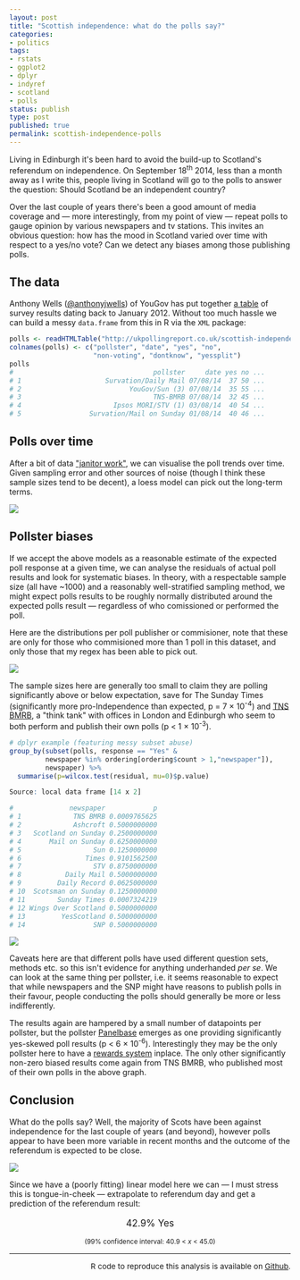 ```yaml
---
layout: post
title: "Scottish independence: what do the polls say?"
categories:
- politics
tags:
- rstats
- ggplot2
- dplyr
- indyref
- scotland
- polls
status: publish
type: post
published: true
permalink: scottish-independence-polls
---
```


Living in Edinburgh it's been hard to avoid the build-up to Scotland's referendum on independence. On September 18<sup>th</sup> 2014, less than a month away as I write this, people living in Scotland will go to the polls to answer the question: Should Scotland be an independent country?

Over the last couple of years there's been a good amount of media coverage and &mdash; more interestingly, from my point of view &mdash; repeat polls to gauge opinion by various newspapers and tv stations. This invites an obvious question: how has the mood in Scotland varied over time with respect to a yes/no vote? Can we detect any biases among those publishing polls.

## The data

Anthony Wells ([@anthonyjwells](https://twitter.com/anthonyjwells)) of YouGov has put together [a table](http://ukpollingreport.co.uk/scottish-independence-referendum) of survey results dating back to January 2012. Without too much hassle we can build a messy `data.frame` from this in R via the `XML` package:

```r
polls <- readHTMLTable("http://ukpollingreport.co.uk/scottish-independence-referendum", skip.rows=1)[[1]]
colnames(polls) <- c("pollster", "date", "yes", "no",
                     "non-voting", "dontknow", "yessplit")
polls
#                                   pollster     date yes no ...
# 1                     Survation/Daily Mail 07/08/14  37 50 ...
# 2                           YouGov/Sun (3) 07/08/14  35 55 ...
# 3                                 TNS-BMRB 07/08/14  32 45 ...  
# 4                       Ipsos MORI/STV (1) 03/08/14  40 54 ...
# 5                 Survation/Mail on Sunday 01/08/14  40 46 ...
```

## Polls over time

After a bit of data ["janitor work"](http://www.nytimes.com/2014/08/18/technology/for-big-data-scientists-hurdle-to-insights-is-janitor-work.html), we can visualise the poll trends over time. Given sampling error and other sources of noise (though I think these sample sizes tend to be decent), a loess model can pick out the long-term terms.

<a href="{{ site.baseurl }}/img/indyref_trends.png" target="_blank">
<img class="imgfull" src="{{ site.baseurl }}/img/indyref_trends_thumb.png" />
</a>

## Pollster biases

If we accept the above models as a reasonable estimate of the expected poll response at a given time, we can analyse the residuals of actual poll results and look for systematic biases. In theory, with a respectable sample size (all have ~1000) and a reasonably well-stratified sampling method, we might expect polls results to be roughly normally distributed around the expected polls result &mdash; regardless of who comissioned or performed the poll.

Here are the distributions per poll publisher or commisioner, note that these are only for those who commisioned more than 1 poll in this dataset, and only those that my regex has been able to pick out.

<a href="{{ site.baseurl }}/img/indyref_YesBiasNewspapers.png" target="_blank">
<img class="imgfull" src="{{ site.baseurl }}/img/indyref_YesBiasNewspapers_thumb.png" />
</a>

The sample sizes here are generally too small to claim they are polling significantly above or below expectation, save for The Sunday Times (significantly more pro-Independence than expected, p = 7 &times; 10<sup>-4</sup>) and [TNS BMRB](http://www.tns-bmrb.co.uk/home), a "think tank" with offices in London and Edinburgh who seem to both perform and publish their own polls (p < 1 &times; 10<sup>-3</sup>).

```r
# dplyr example (featuring messy subset abuse)
group_by(subset(polls, response == "Yes" &
         newspaper %in% ordering[ordering$count > 1,"newspaper"]),
         newspaper) %>%
  summarise(p=wilcox.test(residual, mu=0)$p.value)

Source: local data frame [14 x 2]

#              newspaper            p
# 1             TNS BMRB 0.0009765625
# 2             Ashcroft 0.5000000000
# 3   Scotland on Sunday 0.2500000000
# 4       Mail on Sunday 0.6250000000
# 5                  Sun 0.1250000000
# 6                Times 0.9101562500
# 7                  STV 0.8750000000
# 8           Daily Mail 0.5000000000
# 9         Daily Record 0.0625000000
# 10  Scotsman on Sunday 0.1250000000
# 11        Sunday Times 0.0007324219
# 12 Wings Over Scotland 0.5000000000
# 13         YesScotland 0.5000000000
# 14                 SNP 0.5000000000

```

<a href="{{ site.baseurl }}/img/indyref_YesBiasPollsters.png" target="_blank">
<img class="imgright" src="{{ site.baseurl }}/img/indyref_YesBiasPollsters_tiny.png" />
</a>

Caveats here are that different polls have used different question sets, methods etc. so this isn't evidence for anything underhanded _per se_. We can look at the same thing per pollster, i.e. it seems reasonable to expect that while newspapers and the SNP might have reasons to publish polls in their favour, people conducting the polls should generally be more or less indifferently.

The results again are hampered by a small number of datapoints per pollster, but  the pollster [Panelbase](https://www.panelbase.net/index.aspx) emerges as one providing significantly yes-skewed poll results (p < 6 &times; 10<sup>-6</sup>). Interestingly they may be the only pollster here to have a [rewards system](https://www.panelbase.net/rewards.aspx) inplace. The only other significantly non-zero biased results come again from TNS BMRB, who published most of their own polls in the above graph.

## Conclusion

What do the polls say? Well, the majority of Scots have been against independence for the last couple of years (and beyond), however polls appear to have been more variable in recent months and the outcome of the referendum is expected to be close.

<a href="{{ site.baseurl }}/img/indyref_yesPercent.png" target="_blank">
<img class="imgleft" src="{{ site.baseurl }}/img/indyref_yesPercent_tiny.png" />
</a>

Since we have a (poorly fitting) linear model here we can &mdash; I must stress this is tongue-in-cheek &mdash; extrapolate to referendum day and get a prediction of the referendum result:

<p style="font-size: larger; text-align:center">42.9% Yes</p>
<p style="font-size: smaller; text-align:center;">(99% confidence interval: 40.9 < <i>x</i> < 45.0)</p>

<hr />

<p style="text-align:right; font-size: .85rem;">R code to reproduce this analysis is available on
<a href="https://github.com/blmoore/blogR" target="_blank">Github</a>.</p>
